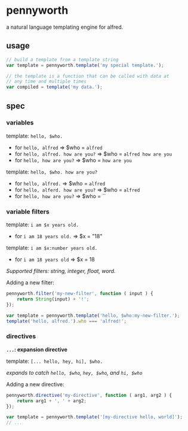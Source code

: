# pennyworth

a natural language templating engine for alfred.

## usage

```javascript
// build a template from a template string
var template = pennyworth.template('my special template.');

// the template is a function that can be called with data at
// any time and multiple times
var compiled = template('my data.');
```

## spec

### variables

template: `hello, $who.`

- for `hello, alfred` => $who = `alfred`
- for `hello, alfred. how are you?` => $who = `alfred how are you`
- for `hello, how are you?` => $who = `how are you`

template: `hello, $who. how are you?`

- for `hello, alfred.` => $who = `alfred`
- for `hello, alferd. how are you?` => $who = `alfred`
- for `hello, how are you?` => $who = ``

### variable filters

template: `i am $x years old.`

- for `i am 18 years old.` => $x = "18"

template: `i am $x:number years old.`

- for `i am 18 years old` => $x = 18

*Supported filters: string, integer, float, word.*

Adding a new filter:

```javascript
pennyworth.filter('my-new-filter', function ( input ) {
	return String(input) + '!';
});

var template = pennyworth.template('hello, $who:my-new-filter.');
template('hello, alfred.').who === 'alfred!';
```

### directives

**`...`: expansion directive**

template: `[... hello, hey, hi], $who.`

*expands to catch `hello, $who`, `hey, $who`, and `hi, $who`*

Adding a new directive:

```javascript
pennyworth.directive('my-directive', function ( arg1, arg2 ) {
	return arg1 + ', ' + arg2;
});

var template = pennyworth.template('[my-directive hello, world]');
// ...
```